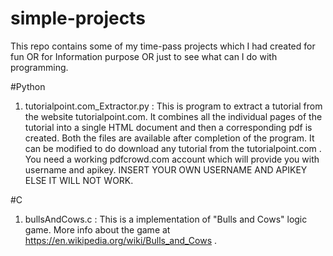 # simple-projects
This repo contains some of my time-pass projects which I had created for fun OR for Information purpose OR just to see what can I do with programming.

#Python
1. tutorialpoint.com_Extractor.py : This is program to extract a tutorial from the website tutorialpoint.com. It combines all the individual pages of the tutorial into a single HTML document and then a corresponding pdf is created. Both the files are available after completion of the program. It can be modified to do download any tutorial from the tutorialpoint.com . You need a working pdfcrowd.com account which will provide you with username and apikey. INSERT YOUR OWN USERNAME AND APIKEY ELSE IT WILL NOT WORK.

#C
1. bullsAndCows.c : This is a implementation of "Bulls and Cows" logic game. More info about the game at https://en.wikipedia.org/wiki/Bulls_and_Cows . 
